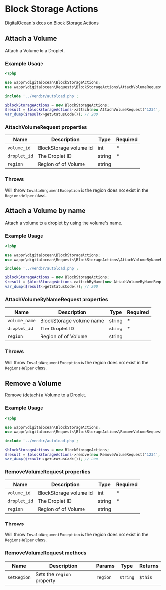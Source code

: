 # Block Storage Actions

[DigitalOcean's docs on Block Storage Actions](https://developers.digitalocean.com/documentation/v2/#block-storage-actions)



## Attach a Volume

Attach a Volume to a Droplet.

### Example Usage

```php
<?php

use wappr\digitalocean\BlockStorageActions;
use wappr\digitalocean\Requests\BlockStorageActions\AttachVolumeRequest;

include '../vendor/autoload.php';

$blockStorageActions = new BlockStorageActions;
$result = $blockStorageActions->attach(new AttachVolumeRequest('1234', 1234));
var_dump($result->getStatusCode()); // 200
```

### AttachVolumeRequest properties

| Name             | Description                 | Type   | Required |
|------------------|-----------------------------|--------|----------|
| `volume_id`      | BlockStorage volume id      | int    | *        |
| `droplet_id`     | The Droplet ID              | string | *        |
| `region`         | Region of of Volume         | string |          |

### Throws

Will throw `InvalidArgumentException` is the region does not exist in the `RegionsHelper` class.

## Attach a Volume by name

Attach a volume to a droplet by using the volume's name.

### Example Usage

```php
<?php

use wappr\digitalocean\BlockStorageActions;
use wappr\digitalocean\Requests\BlockStorageActions\AttachVolumeByNameRequest;

include '../vendor/autoload.php';

$blockStorageActions = new BlockStorageActions;
$result = $blockStorageActions->attachByName(new AttachVolumeByNameRequest('name', 1234));
var_dump($result->getStatusCode()); // 200
```

### AttachVolumeByNameRequest properties

| Name             | Description                 | Type   | Required |
|------------------|-----------------------------|--------|----------|
| `volume_name`    | BlockStorage volume name    | string | *        |
| `droplet_id`     | The Droplet ID              | string | *        |
| `region`         | Region of of Volume         | string |          |

### Throws

Will throw `InvalidArgumentException` is the region does not exist in the `RegionsHelper` class.

## Remove a Volume

Remove (detach) a Volume to a Droplet.

### Example Usage

```php
<?php

use wappr\digitalocean\BlockStorageActions;
use wappr\digitalocean\Requests\BlockStorageActions\RemoveVolumeRequest;

include '../vendor/autoload.php';

$blockStorageActions = new BlockStorageActions;
$result = $blockStorageActions->remove(new RemoveVolumeRequest('1234', 1234));
var_dump($result->getStatusCode()); // 200
```

### RemoveVolumeRequest properties

| Name             | Description                 | Type   | Required |
|------------------|-----------------------------|--------|----------|
| `volume_id`      | BlockStorage volume id      | int    | *        |
| `droplet_id`     | The Droplet ID              | string | *        |
| `region`         | Region of of Volume         | string |          |

### Throws

Will throw `InvalidArgumentException` is the region does not exist in the `RegionsHelper` class.

### RemoveVolumeRequest methods

| Name        | Description                | Params   | Type     | Returns |
|-------------|----------------------------|----------|----------|---------|
| `setRegion` | Sets the `region` property | `region` | `string` | `$this` |
